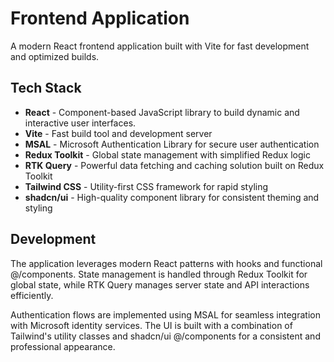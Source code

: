# Frontend Application

A modern React frontend application built with Vite for fast development and optimized builds.

## Tech Stack

- **React** - Component-based JavaScript library to build dynamic and interactive user interfaces.
- **Vite** - Fast build tool and development server
- **MSAL** - Microsoft Authentication Library for secure user authentication
- **Redux Toolkit** - Global state management with simplified Redux logic
- **RTK Query** - Powerful data fetching and caching solution built on Redux Toolkit
- **Tailwind CSS** - Utility-first CSS framework for rapid styling
- **shadcn/ui** - High-quality component library for consistent theming and styling

## Development

The application leverages modern React patterns with hooks and functional @/components. State management is handled through Redux Toolkit for global state, while RTK Query manages server state and API interactions efficiently.

Authentication flows are implemented using MSAL for seamless integration with Microsoft identity services. The UI is built with a combination of Tailwind's utility classes and shadcn/ui @/components for a consistent and professional appearance.
